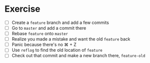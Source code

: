 # Exercise

- [ ] Create a `feature` branch and add a few commits
- [ ] Go to `master` and add a commit there
- [ ] Rebase `feature` onto `master`
- [ ] Realize you made a mistake and want the old `feature` back
- [ ] Panic because there's no ⌘ + Z
- [ ] Use `reflog` to find the old location of `feature`
- [ ] Check out that commit and make a new branch there, `feature-old`
